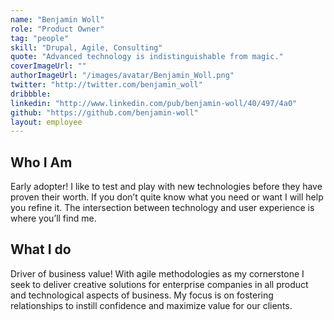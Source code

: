 ```yaml
---
name: "Benjamin Woll"
role: "Product Owner"
tag: "people"
skill: "Drupal, Agile, Consulting"
quote: "Advanced technology is indistinguishable from magic."
coverImageUrl: ""
authorImageUrl: "/images/avatar/Benjamin_Woll.png"
twitter: "http://twitter.com/benjamin_woll"
dribbble: 
linkedin: "http://www.linkedin.com/pub/benjamin-woll/40/497/4a0"
github: "https://github.com/benjamin-woll"
layout: employee
---
```


## Who I Am

Early adopter! I like to test and play with new technologies before they have proven their worth. If you don’t quite know what you need or want I will help you refine it.  The intersection between technology and user experience is where you’ll find me.

## What I do

Driver of business value!  With agile methodologies as my cornerstone I seek to deliver creative solutions for enterprise companies in all product and technological aspects of business.  My focus is on fostering relationships to instill confidence and maximize value for our clients.
